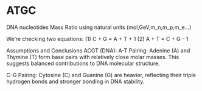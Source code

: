 # ATGC

DNA nucleotides Mass Ratio using natural units (mol,GeV,m_n,m_p,m_e...)

We’re checking two equations:  (1) C + G = A + T + 1  (2) A + T = C + G – 1

Assumptions and Conclusions
ACGT (DNA):
A-T Pairing: Adenine (A) and Thymine (T) form base pairs with relatively close molar masses. This suggests balanced contributions to DNA molecular structure.

C-G Pairing: Cytosine (C) and Guanine (G) are heavier, reflecting their triple hydrogen bonds and stronger bonding in DNA stability.
